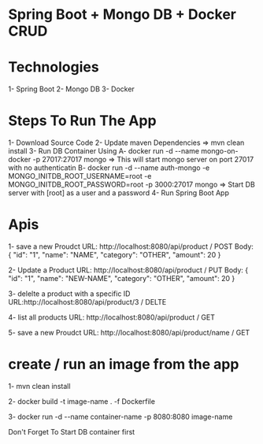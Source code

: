 # Spring Boot + Mongo DB + Docker CRUD 


# Technologies 
1- Spring Boot
2- Mongo DB
3- Docker 

# Steps To Run The App 
1- Download Source Code
2- Update maven Dependencies => mvn clean install
3- Run DB Container Using 
  A- docker run -d --name mongo-on-docker -p 27017:27017 mongo => This will start mongo server on port 27017 with no authenticatin
  B- docker run -d --name auth-mongo -e MONGO_INITDB_ROOT_USERNAME=root -e MONGO_INITDB_ROOT_PASSWORD=root -p 3000:27017 mongo => Start DB server with [root] as a user and a password
4- Run Spring Boot App 



# Apis 
1- save a new Proudct 
URL: http://localhost:8080/api/product / POST 
Body: 
{
    "id": "1",
    "name": "NAME",
    "category": "OTHER",
    "amount": 20
}

2- Update a Product
URL: http://localhost:8080/api/product  / PUT
Body: 
{
    "id": "1",
    "name": "NEW-NAME",
    "category": "OTHER",
    "amount": 20
}


3- delelte a product with a specific ID 
URL:http://localhost:8080/api/product/3 / DELTE


4- list all products 
URL: http://localhost:8080/api/product  / GET


5- save a new Proudct 
URL: http://localhost:8080/api/product/name / GET



# create / run an image from the app  
1- mvn clean install

2- docker build -t image-name . -f Dockerfile

3- docker run -d --name container-name -p 8080:8080 image-name

Don't Forget To Start DB container first 

